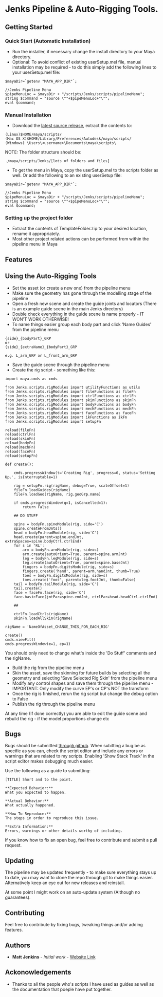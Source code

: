 # Jenks Pipeline & Auto-Rigging Tools.

## Getting Started

### Quick Start (Automatic Installation)

* Run the installer, if necessary change the install directory to your Maya directory.
* Optional: To avoid conflict of existing userSetup.mel file, manual installation may be required - to do this simply add the following lines to your userSetup.mel file:
```
$mayaDir=`getenv "MAYA_APP_DIR"`;

//Jenks Pipeline Menu
$pipeMenuLoc = $mayaDir + "/scripts/Jenks/scripts/pipelineMenu";
string $command = "source \""+$pipeMenuLoc+"\"";
eval $command;
```


### Manual Installation

* Download the [latest source release](https://github.com/Jennykinns/Jenks/releases), extract the contents to:
```
(Linux)$HOME/maya/scripts/
(Mac OS X)$HOME/Library/Preferences/Autodesk/maya/scripts/
(Windows) \Users\<username>\Documents\maya\scripts\
```
NOTE: The folder structure should be:
```
./maya/scripts/Jenks/[lots of folders and files]
```

* To get the menu in Maya, copy the userSetup.mel to the scripts folder as well. Or add the following to an existing userSetup file:
```
$mayaDir=`getenv "MAYA_APP_DIR"`;

//Jenks Pipeline Menu
$pipeMenuLoc = $mayaDir + "/scripts/Jenks/scripts/pipelineMenu";
string $command = "source \""+$pipeMenuLoc+"\"";
eval $command;
```

### Setting up the project folder

* Extract the contents of TemplateFolder.zip to your desired location, rename it appropriately.
* Most other project related actions can be performed from within the pipeline menu in Maya

## Features


## Using the Auto-Rigging Tools

* Set the asset (or create a new one) from the pipeline menu
* Make sure the geometry has gone through the modelling stage of the pipeline
* Open a fresh new scene and create the guide joints and locators (There is an example guide scene in the main Jenks directory)
* Double check everything in the guide scene is name properly - IT WON'T WORK OTHERWISE!
* To name things easier group each body part and click 'Name Guides' from the pipeline menu
```
{side}_{bodyPart}_GRP
or
{side}_{extraName}_{bodyPart}_GRP

e.g. L_arm_GRP or L_front_arm_GRP
```
* Save the guide scene through the pipeline menu
* Create the rig script - something like this:
```
import maya.cmds as cmds

from Jenks.scripts.rigModules import utilityFunctions as utils
from Jenks.scripts.rigModules import fileFunctions as fileFn
from Jenks.scripts.rigModules import ctrlFunctions as ctrlFn
from Jenks.scripts.rigModules import skinFunctions as skinFn
from Jenks.scripts.rigModules import bodyFunctions as bodyFn
from Jenks.scripts.rigModules import mechFunctions as mechFn
from Jenks.scripts.rigModules import faceFunctions as faceFn
from Jenks.scripts.rigModules import ikFunctions as ikFn
from Jenks.scripts.rigModules import setupFn

reload(fileFn)
reload(ctrlFn)
reload(skinFn)
reload(bodyFn)
reload(mechFn)
reload(faceFn)
reload(setupFn)

def create():

    cmds.progressWindow(t='Creating Rig', progress=0, status='Setting Up.', isInterruptable=1)

    rig = setupFn.rig(rigName, debug=True, scaleOffset=1)
    fileFn.loadGuides(rigName)
    fileFn.loadGeo(rigName, rig.geoGrp.name)

    if cmds.progressWindow(q=1, isCancelled=1):
        return False

    ## DO STUFF

    spine = bodyFn.spineModule(rig, side='C')
    spine.createFromJnts()
    head = bodyFn.headModule(rig, side='C')
    head.create(parent=spine.endJnt, extraSpaces=spine.bodyCtrl.ctrlEnd)
    for s in 'RL':
        arm = bodyFn.armModule(rig, side=s)
        arm.create(autoOrient=True, parent=spine.armJnt)
        leg = bodyFn.legModule(rig, side=s)
        leg.create(autoOrient=True, parent=spine.baseJnt)
        fingers = bodyFn.digitsModule(rig, side=s)
        fingers.create('hand', parent=arm.handJnt, thumb=True)
        toes = bodyFn.digitsModule(rig, side=s)
        toes.create('foot', parent=leg.footJnt, thumb=False)
    tail = bodyFn.tailModule(rig, side='C')
    tail.create()
    face = faceFn.face(rig, side='C')
    face.basicFace(jntPar=spine.endJnt, ctrlPar=head.headCtrl.ctrlEnd)

    ##

    ctrlFn.loadCtrls(rigName)
    skinFn.loadAllSkin(rigName)

rigName = 'NameOfAsset_CHANGE_THIS_FOR_EACH_RIG'

create()
cmds.viewFit()
cmds.progressWindow(e=1, ep=1)

```
You should only need to change what's inside the 'Do Stuff' comments and the rigName.

* Build the rig from the pipeline menu
* Skin the asset, save the skinning for future builds by selecting all the geometry and selecting 'Save Selected Rig Skin' from the pipeline menu
* Modify any control shapes and save them through the pipeline menu - IMPORTANT: Only modify the curve EP's or CP's NOT the transform
* Once the rig is finished, rerun the rig script but change the debug option to False
* Publish the rig through the pipeline menu

At any time (If done correctly) you are able to edit the guide scene and rebuild the rig - if the model proportions change etc

## Bugs

Bugs should be submitted [through github](https://github.com/Jennykinns/Jenks/issues). When subitting a bug be as specific as you can, check the script editor and include any errors or warnings that are related to my scripts. Enabling 'Show Stack Track' in the script editor makes debugging much easier.

Use the following as a guide to submitting:

```
[TITLE] Short and to the point.

**Expected Behavior:**
What you expected to happen.

**Actual Behavior:**
What actually happened.

**How To Reproduce:**
The steps in order to reproduce this issue.

**Extra Information:**
Errors, warnings or other details worthy of including.
```

If you know how to fix an open bug, feel free to contribute and submit a pull request.

## Updating

The pipeline may be updated frequently - to make sure everything stays up to date, you may want to clone the repo through git to make things easier.
Alternatively keep an eye out for new releases and reinstall.

At some point I might work on an auto-update system (Although no guarantees).

## Contributing

Feel free to contribute by fixing bugs, tweaking things and/or adding features.

## Authors

* **Matt Jenkins** - *Initial work* - [Website Link](https://www.Matt-Jenkins.co.uk)

## Ackonowledgements

* Thanks to all the people who's scripts I have used as guides as well as the documentation that poeple have put together.